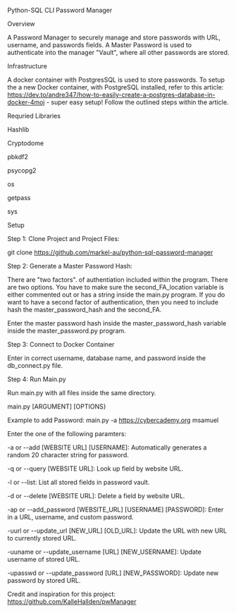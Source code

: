 Python-SQL CLI Password Manager

Overview

A Password Manager to securely manage and store passwords with URL, username, and passwords fields. A Master Password is used to authenticate into the manager "Vault", where all other passwords are stored.

Infrastructure

A docker container with PostgresSQL is used to store passwords. To setup the a new Docker container, with PostgreSQL installed, refer to this article: https://dev.to/andre347/how-to-easily-create-a-postgres-database-in-docker-4moj - super easy setup! Follow the outlined steps within the article.

Requried Libraries

Hashlib

Cryptodome

pbkdf2

psycopg2

os

getpass

sys

Setup

Step 1: Clone Project and Project Files: 

git clone https://github.com/markel-au/python-sql-password-manager

Step 2: Generate a Master Password Hash: 

There are "two factors". of authentiation included within the program. There are two options. You have to make sure the second_FA_location variable is either commented out or has a string inside the main.py program. If you do want to have a second factor of authentication, then you need to include hash the master_password_hash and the second_FA.

Enter the master password hash inside the master_password_hash variable inside the master_password.py program.

Step 3: Connect to Docker Container

Enter in correct username, database name, and password inside the db_connect.py file.

Step 4: Run Main.py

Run main.py with all files inside the same directory.

main.py [ARGUMENT] [OPTIONS}

Example to add Password: main.py -a https://cybercademy.org msamuel

Enter the one of the following paramters:


-a or --add [WEBSITE URL] [USERNAME]: Automatically generates a random 20 character string for password.

-q or --query [WEBSITE URL]: Look up field by website URL.

-l or --list: List all stored fields in password vault.

-d or --delete [WEBSITE URL]: Delete a field by website URL.

-ap or --add_password [WEBSITE_URL] [USERNAME] [PASSWORD]: Enter in a URL, username, and custom password.

-uurl or --update_url [NEW_URL] [OLD_URL]: Update the URL with new URL to currently stored URL.

-uuname or --update_username [URL] [NEW_USERNAME]: Update username of stored URL.

-upasswd or --update_password [URL] [NEW_PASSWORD]: Update new password by stored URL.


Credit and inspiration for this project: https://github.com/KalleHallden/pwManager
